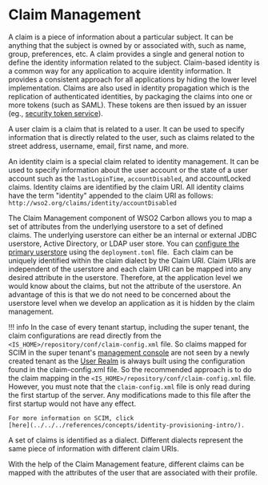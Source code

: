 # Claim Management

A claim is a piece of information about a particular subject. It can be
anything that the subject is owned by or associated with, such as name,
group, preferences, etc. A claim provides a single and general notion to
define the identity information related to the subject. Claim-based
identity is a common way for any application to acquire identity
information. It provides a consistent approach for all applications by
hiding the lower level implementation. Claims are also used in identity
propagation which is the replication of authenticated identities,
by packaging the claims into one or more tokens (such as SAML). These
tokens are then issued by an issuer (eg., [security token service](../authentication/intro-ws-trust)).

A user claim is a claim that is related to a user. It can be used to
specify information that is directly related to the user, such as claims
related to the street address, username, email, first name, and more.

An identity claim is a special claim related to identity management. It
can be used to specify information about the user account or the state
of a user account such as the `lastLoginTime`, `accountDisabled`, and
accountLocked claims. Identity claims are identified by the claim URI.
All identity claims have the term "identity" appended to the claim URI
as follows:
`http://wso2.org/claims/identity/accountDisabled`

The Claim Management component of WSO2 Carbon
allows you to map a set of attributes from the underlying userstore to
a set of defined claims. The underlying userstore can either be an
internal or external JDBC userstore, Active Directory, or LDAP user
store. You can [configure the primary userstore](../../../deploy/configure-the-primary-user-store#set-up-the-primary-userstore) 
using the `deployment.toml` file. 
Each claim can be uniquely identified within the claim dialect by the
Claim URI. Claim URIs are independent of the userstore and each claim
URI can be mapped into any desired attribute in the userstore.
Therefore, at the application level we would know about the claims, but
not the attribute of the userstore. An advantage of this is that we do
not need to be concerned about the userstore level when we develop an
application as it is hidden by the claim management.

!!! info 
    In the case of every tenant startup, including the super tenant, the claim
    configurations are read directly from the
    `<IS_HOME>/repository/conf/claim-config.xml` file. So
    claims mapped for SCIM in the super tenant's [management
    console](../../../deploy/get-started/get-started-with-the-management-console) are not seen by
    a newly created tenant as the [User
    Realm](../../../deploy/configure-the-system-administrator) is always built using the
    configuration found in the claim-config.xml file. So the recommended
    approach is to do the claim mapping in the
    `<IS_HOME>/repository/conf/claim-config.xml` file.
    However, you must note that the `claim-config.xml` file is only read
    during the first startup of the server. Any modifications made to this
    file after the first startup would not have any effect.

    For more information on SCIM, click
    [here](../../../references/concepts/identity-provisioning-intro/).

A set of claims is identified as a dialect. Different dialects represent
the same piece of information with different claim URIs.

With the help of the Claim Management feature, different claims can be
mapped with the attributes of the user that are associated with their
profile.
